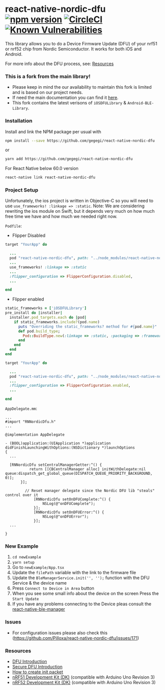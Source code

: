 # react-native-nordic-dfu [![npm version](https://badge.fury.io/js/react-native-nordic-dfu.svg)](https://badge.fury.io/js/react-native-nordic-dfu) [![CircleCI](https://circleci.com/gh/Pilloxa/react-native-nordic-dfu.svg?style=svg)](https://circleci.com/gh/Pilloxa/react-native-nordic-dfu) [![Known Vulnerabilities](https://snyk.io/test/github/pilloxa/react-native-nordic-dfu/badge.svg)](https://snyk.io/test/github/pilloxa/react-native-nordic-dfu)

This library allows you to do a Device Firmware Update (DFU) of your nrf51 or
nrf52 chip from Nordic Semiconductor. It works for both iOS and Android.

For more info about the DFU process, see: [Resources](#resources)

### This is a fork from the main library!

- Please keep in mind the our availability to maintain this fork is limited and is based on our project needs.
- If need the main documentation you can find it [here](https://github.com/Pilloxa/react-native-nordic-dfu).
- This fork contains the latest verisons of `iOSDFULibrary` & `Android-BLE-Library`.

### Installation

Install and link the NPM package per usual with

```bash
npm install --save https://github.com/gegegi/react-native-nordic-dfu
```

or

```bash
yarn add https://github.com/gegegi/react-native-nordic-dfu
```

For React Native below 60.0 version

```bash
react-native link react-native-nordic-dfu
```

### Project Setup

Unfortunately, the ios project is written in Objective-C so you will need to use `use_frameworks! :linkage => :static`.
Note: We are considering rewriting the ios module on Swift, but it depends very much on how much free time we have and how much we needed right now.

`Podfile`:

- Flipper Disabled

```ruby
target "YourApp" do

  ...
  pod "react-native-nordic-dfu", path: "../node_modules/react-native-nordic-dfu"
  ...
  use_frameworks! :linkage => :static
  ...
  :flipper_configuration => FlipperConfiguration.disabled,
  ...

end
```

- Flipper enabled

```ruby
static_frameworks = ['iOSDFULibrary']
pre_install do |installer|
  installer.pod_targets.each do |pod|
    if static_frameworks.include?(pod.name)
      puts "Overriding the static_frameworks? method for #{pod.name}"
      def pod.build_type;
        Pod::BuildType.new(:linkage => :static, :packaging => :framework)
      end
    end
  end
end

target "YourApp" do

  ...
  pod "react-native-nordic-dfu", path: "../node_modules/react-native-nordic-dfu"
  ...
  :flipper_configuration => FlipperConfiguration.enabled,
  ...

end
```

`AppDelegate.mm`:

```
...
#import "RNNordicDfu.h"
...

@implementation AppDelegate

- (BOOL)application:(UIApplication *)application didFinishLaunchingWithOptions:(NSDictionary *)launchOptions
{
  ...

  [RNNordicDfu setCentralManagerGetter:^() {
           return [[CBCentralManager alloc] initWithDelegate:nil queue:dispatch_get_global_queue(DISPATCH_QUEUE_PRIORITY_BACKGROUND, 0)];
       }];

         // Reset manager delegate since the Nordic DFU lib "steals" control over it
             [RNNordicDfu setOnDFUComplete:^() {
                 NSLog(@"onDFUComplete");
             }];
             [RNNordicDfu setOnDFUError:^() {
                 NSLog(@"onDFUError");
             }];
  ...

}
```

### New Example

1. `cd newExample`
2. `yarn setup`
3. Go to `newExample/App.tsx`
4. Update the `filePath` variable with the link to the firmware file
5. Update the `BleManagerService.init('', '');` function with the DFU Service & the device name
6. Press `Connect to Device in Area` button
7. When you see some small info about the device on the screen Press the `Start Update`
8. If you have any problems connecting to the Device pleas consult the [react-native-ble-manager](https://github.com/innoveit/react-native-ble-manager)

### Issues

- For configuration issues please also check this (https://github.com/Pilloxa/react-native-nordic-dfu/issues/171)

### Resources

- [DFU Introduction](http://infocenter.nordicsemi.com/topic/com.nordic.infocenter.sdk5.v11.0.0/examples_ble_dfu.html?cp=6_0_0_4_3_1 "BLE Bootloader/DFU")
- [Secure DFU Introduction](http://infocenter.nordicsemi.com/topic/com.nordic.infocenter.sdk5.v12.0.0/ble_sdk_app_dfu_bootloader.html?cp=4_0_0_4_3_1 "BLE Secure DFU Bootloader")
- [How to create init packet](https://github.com/NordicSemiconductor/Android-nRF-Connect/tree/master/init%20packet%20handling "Init packet handling")
- [nRF51 Development Kit (DK)](http://www.nordicsemi.com/eng/Products/nRF51-DK "nRF51 DK") (compatible with Arduino Uno Revision 3)
- [nRF52 Development Kit (DK)](http://www.nordicsemi.com/eng/Products/Bluetooth-Smart-Bluetooth-low-energy/nRF52-DK "nRF52 DK") (compatible with Arduino Uno Revision 3)
